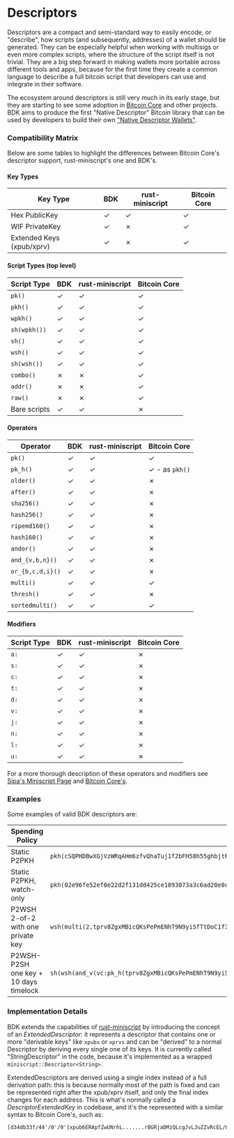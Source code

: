 # Descriptors

Descriptors are a compact and semi-standard way to easily encode, or "describe", how scripts (and subsequently, addresses) of a wallet should be generated. They can be especially helpful when working with multisigs or even
more complex scripts, where the structure of the script itself is not trivial. They are a big step forward in making wallets more portable across different tools and apps, because for the first time they create a common
language to describe a full bitcoin script that developers can use and integrate in their software.

The ecosystem around descriptors is still very much in its early stage, but they are starting to see some adoption in [Bitcoin Core](https://github.com/bitcoin/bitcoin/blob/master/doc/descriptors.md) and other projects. BDK
aims to produce the first "Native Descriptor" Bitcoin library that can be used by developers to build their own ["Native Descriptor Wallets"](https://www.youtube.com/watch?v=xC25NzIjzog).

### Compatibility Matrix

Below are some tables to highlight the differences between Bitcoin Core's descriptor support, rust-miniscript's one and BDK's.

#### Key Types

| Key Type | BDK | rust-miniscript | Bitcoin Core |
| -------- | --------------- | --------------- | ------------ |
| Hex PublicKey | ✓ | ✓ | ✓ |
| WIF PrivateKey | ✓ | ✗ | ✓ |
| Extended Keys (xpub/xprv) | ✓ | ✗ | ✓ |

#### Script Types (top level)

| Script Type | BDK | rust-miniscript | Bitcoin Core |
| -------- | --------------- | --------------- | ------------ |
| `pk()` | ✓ | ✓ | ✓ |
| `pkh()` | ✓ | ✓ | ✓ |
| `wpkh()` | ✓ | ✓ | ✓ |
| `sh(wpkh())` | ✓ | ✓ | ✓ |
| `sh()` | ✓ | ✓ | ✓ |
| `wsh()` | ✓ | ✓ | ✓ |
| `sh(wsh())` | ✓ | ✓ | ✓ |
| `combo()` | ✗  | ✗  | ✓ |
| `addr()` | ✗  | ✗  | ✓ |
| `raw()` | ✗  | ✗  | ✓ |
| Bare scripts | ✓ | ✓ | ✗  |

#### Operators

| Operator | BDK | rust-miniscript | Bitcoin Core |
| -------- | --------------- | --------------- | ------------ |
| `pk()` | ✓ | ✓ | ✓ |
| `pk_h()` | ✓ | ✓ | ✓ - as `pkh()` |
| `older()` | ✓ | ✓ | ✗  |
| `after()` | ✓ | ✓ | ✗  |
| `sha256()` | ✓ | ✓ | ✗  |
| `hash256()` | ✓ | ✓ | ✗  |
| `ripemd160()` | ✓ | ✓ | ✗  |
| `hash160()` | ✓ | ✓ | ✗  |
| `andor()` | ✓ | ✓ | ✗  |
| `and_{v,b,n}()` | ✓ | ✓ | ✗  |
| `or_{b,c,d,i}()` | ✓ | ✓ | ✗  |
| `multi()` | ✓ | ✓ | ✓  |
| `thresh()` | ✓ | ✓ | ✗  |
| `sortedmulti()` | ✓  | ✓  | ✓  |

#### Modifiers

| Script Type | BDK | rust-miniscript | Bitcoin Core |
| -------- | --------------- | --------------- | ------------ |
| `a:` | ✓ | ✓ | ✗ |
| `s:` | ✓ | ✓ | ✗ |
| `c:` | ✓ | ✓ | ✗ |
| `t:` | ✓ | ✓ | ✗ |
| `d:` | ✓ | ✓ | ✗ |
| `v:` | ✓ | ✓ | ✗ |
| `j:` | ✓ | ✓ | ✗ |
| `n:` | ✓ | ✓ | ✗ |
| `l:` | ✓ | ✓ | ✗ |
| `u:` | ✓ | ✓ | ✗ |

For a more thorough description of these operators and modifiers see [Sipa's Miniscript Page](http://bitcoin.sipa.be/miniscript/) and [Bitcoin Core's](https://github.com/bitcoin/bitcoin/blob/master/doc/descriptors.md).

### Examples

Some examples of valid BDK descriptors are:

| Spending Policy | Descriptor | Address 0 | Address 1 |
| --------------- | ---------- | --------- | --------- |
| Static P2PKH    | `pkh(cSQPHDBwXGjVzWRqAHm6zfvQhaTuj1f2bFH58h55ghbjtFwvmeXR)` | mrkwtj5xpYQjHeJe5wsweNjVeTKkvR5fCr | mrkwtj5xpYQjHeJe5wsweNjVeTKkvR5fCr |
| Static P2PKH, watch-only | `pkh(02e96fe52ef0e22d2f131dd425ce1893073a3c6ad20e8cac36726393dfb4856a4c)` | mrkwtj5xpYQjHeJe5wsweNjVeTKkvR5fCr | mrkwtj5xpYQjHeJe5wsweNjVeTKkvR5fCr |
| P2WSH 2-of-2 with one private key | `wsh(multi(2,tprv8ZgxMBicQKsPePmENhT9N9yiSfTtDoC1f39P7nNmgEyCB6Nm4Qiv1muq4CykB9jtnQg2VitBrWh8PJU8LHzoGMHTrS2VKBSgAz7Ssjf9S3P/0/*,tpubDBYDcH8P2PedrEN3HxWYJJJMZEdgnrqMsjeKpPNzwe7jmGwk5M3HRdSf5vudAXwrJPfUsfvUPFooKWmz79Lh111U51RNotagXiGNeJe3i6t/1/*))` | tb1qqsat6c82fvdy73rfzye8f7nwxcz3xny7t56azl73g95mt3tmzvgs9a8vjs | tb1q7sgx6gscgtau57jduend6a8l445ahpk3dt3u5zu58rx5qm27lhkqgfdjdr |
| P2WSH-P2SH one key + 10 days timelock | `sh(wsh(and_v(vc:pk_h(tprv8ZgxMBicQKsPePmENhT9N9yiSfTtDoC1f39P7nNmgEyCB6Nm4Qiv1muq4CykB9jtnQg2VitBrWh8PJU8LHzoGMHTrS2VKBSgAz7Ssjf9S3P/0/*),older(1440))))` | 2Mtk2nyS98MCi2P7TkoBGLaJviBy956XxB1 | 2MuEStKzYhqb5HCFgHz9153tZsL5sVqV5xC |

### Implementation Details

BDK extends the capabilities of [rust-miniscript](https://github.com/apoelstra/rust-miniscript) by introducing the concept of an *ExtendedDescriptor*: it represents a descriptor that contains one or more "derivable keys" like `xpubs` or `xprvs`
and can be "derived" to a normal Descriptor by deriving every single one of its keys. It is currently called "StringDescriptor" in the code, because it's implemented as a wrapped `miniscript::Descriptor<String>`.

ExtendedDescriptors are derived using a single index instead of a full derivation path: this is because normally most of the path is fixed and can be represented right after the xpub/xprv itself, and only the
final index changes for each address. This is what's normally called a *DescriptorExtendedKey* in codebase, and it's the represented with a similar syntax to Bitcoin Core's, such as:

```
[d34db33f/44'/0'/0']xpub6ERApfZwUNrhL.......rBGRjaDMzQLcgJvLJuZZvRcEL/0/*
```
